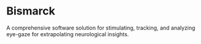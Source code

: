 # Bismarck
A comprehensive software solution for stimulating, tracking, and analyzing eye-gaze for extrapolating neurological insights.
